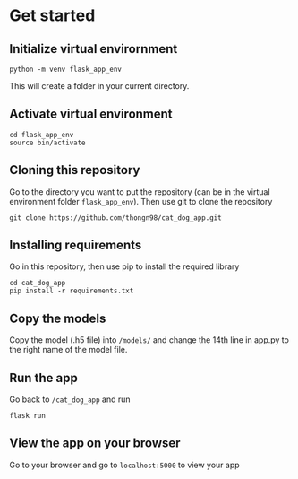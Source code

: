 # Get started
## Initialize virtual envirornment
`python -m venv flask_app_env`

This will create a folder in your current directory. 

## Activate virtual environment
```
cd flask_app_env
source bin/activate
```

## Cloning this repository

Go to the directory you want to put the repository (can be in the virtual environment folder `flask_app_env`). Then use git to clone the repository

`git clone https://github.com/thongn98/cat_dog_app.git`

## Installing requirements

Go in this repository, then use pip to install the required library

```
cd cat_dog_app
pip install -r requirements.txt
```

## Copy the models

Copy the model (.h5 file) into `/models/` and change the 14th line in app.py to the right name of the model file.

## Run the app

Go back to `/cat_dog_app` and run

```
flask run
```

## View the app on your browser

Go to your browser and go to `localhost:5000` to view your app